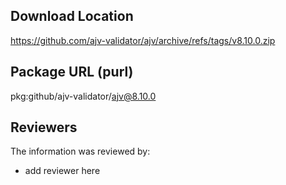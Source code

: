 ## Download Location

https://github.com/ajv-validator/ajv/archive/refs/tags/v8.10.0.zip

## Package URL (purl)

pkg:github/ajv-validator/ajv@8.10.0

## Reviewers

The information was reviewed by:

* add reviewer here
